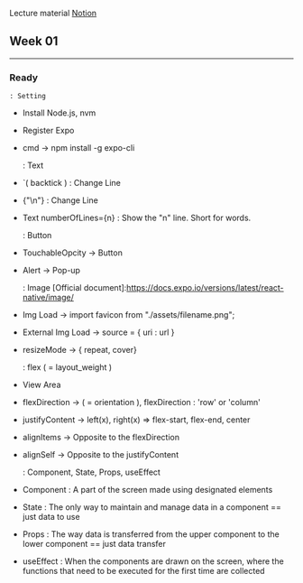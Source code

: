 Lecture material [Notion](https://www.notion.so/1-7bcde8436a3d484f871fa94370bec195#81dc7445d91e4f528d0aa1469b569b39)

## Week 01

---

### Ready

    : Setting

- Install Node.js, nvm

- Register Expo

- cmd -> npm install -g expo-cli

  : Text

- `( backtick ) : Change Line

- {"\n"} : Change Line

- Text numberOfLines={n} : Show the "n" line. Short for words.

  : Button

- TouchableOpcity -> Button

- Alert -> Pop-up

  : Image [Official document]:https://docs.expo.io/versions/latest/react-native/image/

- Img Load -> import favicon from "./assets/filename.png";

- External Img Load -> source = { uri : url }

- resizeMode -> { repeat, cover}

  : flex ( = layout_weight )

- View Area

- flexDirection -> ( = orientation ), flexDirection : 'row' or 'column'

- justifyContent -> left(x), right(x) => flex-start, flex-end, center

- alignItems -> Opposite to the flexDirection

- alignSelf -> Opposite to the justifyContent

  : Component, State, Props, useEffect

- Component : A part of the screen made using designated elements

- State : The only way to maintain and manage data in a component == just data to use

- Props : The way data is transferred from the upper component to the lower component == just data transfer

- useEffect : When the components are drawn on the screen, where the functions that need to be executed for the first time are collected
